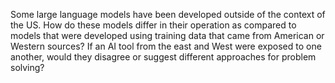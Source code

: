 Some large language models have been developed outside of the context of the US. How do these models differ in their operation as compared to models that were developed using training data that came from American or Western sources? If an AI tool from the east and West were exposed to one another, would they disagree or suggest different approaches for problem solving? 